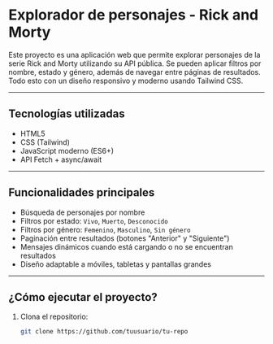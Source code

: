# Explorador de personajes - Rick and Morty 

Este proyecto es una aplicación web que permite explorar personajes de la serie Rick and Morty utilizando su API pública. Se pueden aplicar filtros por nombre, estado y género, además de navegar entre páginas de resultados. Todo esto con un diseño responsivo y moderno usando Tailwind CSS.

---

## Tecnologías utilizadas

- HTML5
- CSS (Tailwind)
- JavaScript moderno (ES6+)
- API Fetch + async/await

---

## Funcionalidades principales

- Búsqueda de personajes por nombre
- Filtros por estado: `Vivo`, `Muerto`, `Desconocido`
- Filtros por género: `Femenino`, `Masculino`, `Sin género`
- Paginación entre resultados (botones "Anterior" y "Siguiente")
- Mensajes dinámicos cuando está cargando o no se encuentran resultados
- Diseño adaptable a móviles, tabletas y pantallas grandes

---

##  ¿Cómo ejecutar el proyecto?

1. Clona el repositorio:
   ```bash
   git clone https://github.com/tuusuario/tu-repo